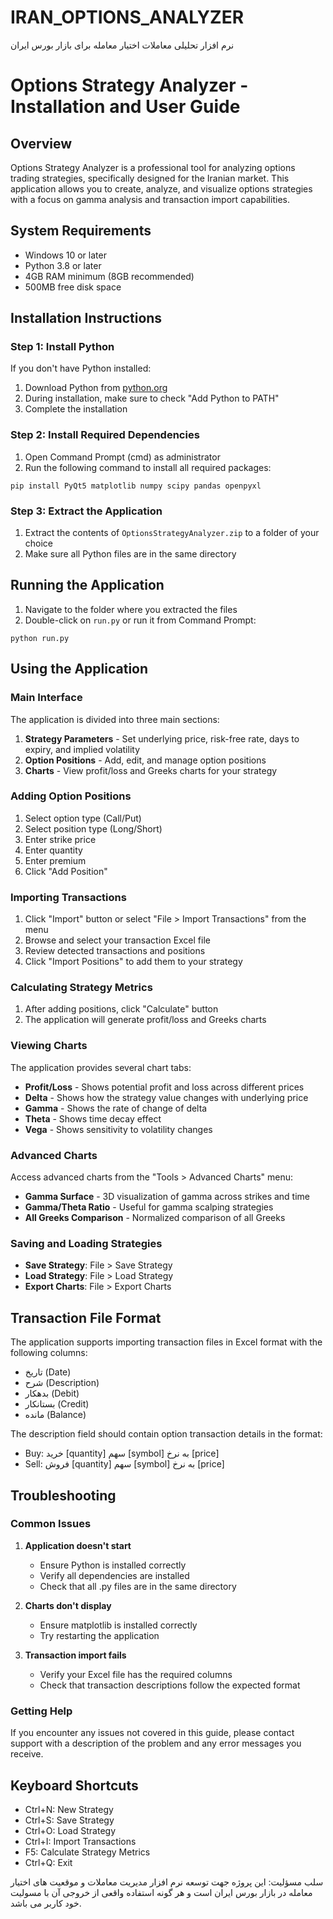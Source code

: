 # IRAN_OPTIONS_ANALYZER
نرم افزار تحلیلی معاملات اختیار معامله برای بازار بورس ایران
# Options Strategy Analyzer - Installation and User Guide

## Overview
Options Strategy Analyzer is a professional tool for analyzing options trading strategies, specifically designed for the Iranian market. This application allows you to create, analyze, and visualize options strategies with a focus on gamma analysis and transaction import capabilities.

## System Requirements
- Windows 10 or later
- Python 3.8 or later
- 4GB RAM minimum (8GB recommended)
- 500MB free disk space

## Installation Instructions

### Step 1: Install Python
If you don't have Python installed:
1. Download Python from [python.org](https://www.python.org/downloads/)
2. During installation, make sure to check "Add Python to PATH"
3. Complete the installation

### Step 2: Install Required Dependencies
1. Open Command Prompt (cmd) as administrator
2. Run the following command to install all required packages:
```
pip install PyQt5 matplotlib numpy scipy pandas openpyxl
```

### Step 3: Extract the Application
1. Extract the contents of `OptionsStrategyAnalyzer.zip` to a folder of your choice
2. Make sure all Python files are in the same directory

## Running the Application
1. Navigate to the folder where you extracted the files
2. Double-click on `run.py` or run it from Command Prompt:
```
python run.py
```

## Using the Application

### Main Interface
The application is divided into three main sections:
1. **Strategy Parameters** - Set underlying price, risk-free rate, days to expiry, and implied volatility
2. **Option Positions** - Add, edit, and manage option positions
3. **Charts** - View profit/loss and Greeks charts for your strategy

### Adding Option Positions
1. Select option type (Call/Put)
2. Select position type (Long/Short)
3. Enter strike price
4. Enter quantity
5. Enter premium
6. Click "Add Position"

### Importing Transactions
1. Click "Import" button or select "File > Import Transactions" from the menu
2. Browse and select your transaction Excel file
3. Review detected transactions and positions
4. Click "Import Positions" to add them to your strategy

### Calculating Strategy Metrics
1. After adding positions, click "Calculate" button
2. The application will generate profit/loss and Greeks charts

### Viewing Charts
The application provides several chart tabs:
- **Profit/Loss** - Shows potential profit and loss across different prices
- **Delta** - Shows how the strategy value changes with underlying price
- **Gamma** - Shows the rate of change of delta
- **Theta** - Shows time decay effect
- **Vega** - Shows sensitivity to volatility changes

### Advanced Charts
Access advanced charts from the "Tools > Advanced Charts" menu:
- **Gamma Surface** - 3D visualization of gamma across strikes and time
- **Gamma/Theta Ratio** - Useful for gamma scalping strategies
- **All Greeks Comparison** - Normalized comparison of all Greeks

### Saving and Loading Strategies
- **Save Strategy**: File > Save Strategy
- **Load Strategy**: File > Load Strategy
- **Export Charts**: File > Export Charts

## Transaction File Format
The application supports importing transaction files in Excel format with the following columns:
- تاریخ (Date)
- شرح (Description)
- بدهکار (Debit)
- بستانکار (Credit)
- مانده (Balance)

The description field should contain option transaction details in the format:
- Buy: خرید [quantity] سهم [symbol] به نرخ [price]
- Sell: فروش [quantity] سهم [symbol] به نرخ [price]

## Troubleshooting

### Common Issues
1. **Application doesn't start**
   - Ensure Python is installed correctly
   - Verify all dependencies are installed
   - Check that all .py files are in the same directory

2. **Charts don't display**
   - Ensure matplotlib is installed correctly
   - Try restarting the application

3. **Transaction import fails**
   - Verify your Excel file has the required columns
   - Check that transaction descriptions follow the expected format

### Getting Help
If you encounter any issues not covered in this guide, please contact support with a description of the problem and any error messages you receive.

## Keyboard Shortcuts
- Ctrl+N: New Strategy
- Ctrl+S: Save Strategy
- Ctrl+O: Load Strategy
- Ctrl+I: Import Transactions
- F5: Calculate Strategy Metrics
- Ctrl+Q: Exit

سلب مسؤلیت:
این پروژه جهت توسعه نرم افزار مدیریت معاملات و موقعیت های اختیار معامله در بازار بورس ایران است و هر گونه استفاده واقعی از خروجی آن با مسولیت خود کاربر می باشد.
